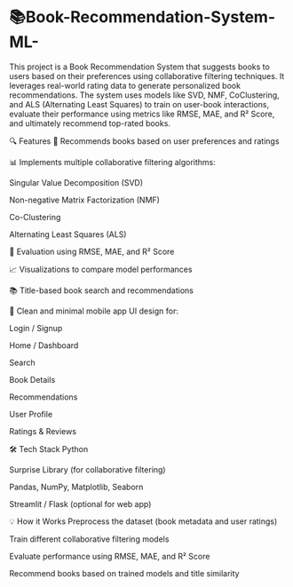 # 📚Book-Recommendation-System-ML-
This project is a Book Recommendation System that suggests books to users based on their preferences using collaborative filtering techniques. It leverages real-world rating data to generate personalized book recommendations. The system uses models like SVD, NMF, CoClustering, and ALS (Alternating Least Squares) to train on user-book interactions, evaluate their performance using metrics like RMSE, MAE, and R² Score, and ultimately recommend top-rated books.

🔍 Features
📖 Recommends books based on user preferences and ratings

📊 Implements multiple collaborative filtering algorithms:

Singular Value Decomposition (SVD)

Non-negative Matrix Factorization (NMF)

Co-Clustering

Alternating Least Squares (ALS)

🧪 Evaluation using RMSE, MAE, and R² Score

📈 Visualizations to compare model performances

📚 Title-based book search and recommendations

📱 Clean and minimal mobile app UI design for:

Login / Signup

Home / Dashboard

Search

Book Details

Recommendations

User Profile

Ratings & Reviews

🛠️ Tech Stack
Python

Surprise Library (for collaborative filtering)

Pandas, NumPy, Matplotlib, Seaborn

Streamlit / Flask (optional for web app)

💡 How it Works
Preprocess the dataset (book metadata and user ratings)

Train different collaborative filtering models

Evaluate performance using RMSE, MAE, and R² Score

Recommend books based on trained models and title similarity
